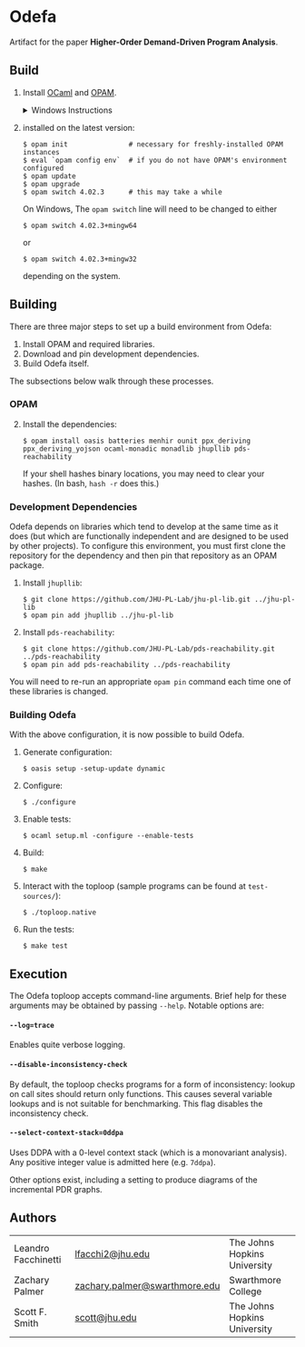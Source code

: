 Odefa
=====

Artifact for the paper **Higher-Order Demand-Driven Program Analysis**.

Build
-----

1. Install [OCaml](https://ocaml.org/) and [OPAM](https://opam.ocaml.org/).

   <details>
   <summary>Windows Instructions</summary>

   Install [OCaml for Windows](http://fdopen.github.io/opam-repository-mingw/installation/), which includes the Cygwin shell with OCaml and OPAM preinstalled.

   </details>

2. installed on the latest version:

   ```console
   $ opam init               # necessary for freshly-installed OPAM instances
   $ eval `opam config env`  # if you do not have OPAM's environment configured
   $ opam update
   $ opam upgrade
   $ opam switch 4.02.3      # this may take a while
   ```

   On Windows,  The `opam switch` line will need to be changed to either

   ```console
   $ opam switch 4.02.3+mingw64
   ```

   or

   ```console
   $ opam switch 4.02.3+mingw32
   ```

   depending on the system.

Building
--------

There are three major steps to set up a build environment from Odefa:

1. Install OPAM and required libraries.
2. Download and pin development dependencies.
3. Build Odefa itself.

The subsections below walk through these processes.

### OPAM



2. Install the dependencies:

   ```console
   $ opam install oasis batteries menhir ounit ppx_deriving ppx_deriving_yojson ocaml-monadic monadlib jhupllib pds-reachability
   ```

   If your shell hashes binary locations, you may need to clear your hashes. (In bash, `hash -r` does this.)

### Development Dependencies

Odefa depends on libraries which tend to develop at the same time as it does (but which are functionally independent and are designed to be used by other projects). To configure this environment, you must first clone the repository for the dependency and then pin that repository as an OPAM package.

1. Install `jhupllib`:

   ```console
   $ git clone https://github.com/JHU-PL-Lab/jhu-pl-lib.git ../jhu-pl-lib
   $ opam pin add jhupllib ../jhu-pl-lib
   ```

2. Install `pds-reachability`:

   ```console
   $ git clone https://github.com/JHU-PL-Lab/pds-reachability.git ../pds-reachability
   $ opam pin add pds-reachability ../pds-reachability
   ```

You will need to re-run an appropriate `opam pin` command each time one of these libraries is changed.

### Building Odefa

With the above configuration, it is now possible to build Odefa.

1. Generate configuration:

   ```console
   $ oasis setup -setup-update dynamic
   ```

2. Configure:

   ```console
   $ ./configure
   ```

3. Enable tests:

   ```console
   $ ocaml setup.ml -configure --enable-tests
   ```

4. Build:

   ```console
   $ make
   ```

5. Interact with the toploop (sample programs can be found at `test-sources/`):

   ```console
   $ ./toploop.native
   ```

6. Run the tests:

   ```console
   $ make test
   ```

Execution
---------

The Odefa toploop accepts command-line arguments.  Brief help for these arguments may be obtained by passing `--help`.  Notable options are:

#### `--log=trace`

Enables quite verbose logging.

#### `--disable-inconsistency-check`

By default, the toploop checks programs for a form of inconsistency: lookup on call sites should return only functions.  This causes several variable lookups and is not suitable for benchmarking.  This flag disables the inconsistency check.

#### `--select-context-stack=0ddpa`

Uses DDPA with a 0-level context stack (which is a monovariant analysis). Any positive integer value is admitted here (e.g. `7ddpa`).

Other options exist, including a setting to produce diagrams of the incremental PDR graphs.

Authors
-------

| | | |
|-|-|-|
| Leandro Facchinetti | <lfacchi2@jhu.edu> | The Johns Hopkins University |
| Zachary Palmer | <zachary.palmer@swarthmore.edu> | Swarthmore College |
| Scott F. Smith | <scott@jhu.edu> | The Johns Hopkins University |
